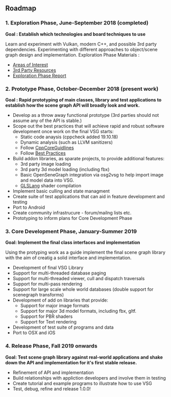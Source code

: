 ## Roadmap

### 1. Exploration Phase, June-September 2018 (completed)
**Goal : Establish which technologies and board techniques to use**

Learn and experiment with Vulkan, modern C++, and possible 3rd party dependencies.
Experimenting with different approaches to object/scene graph design and implementation. Exploration Phase Materials : 

* [Areas of Interest](docs/ExplorationPhase/AreasOfInterest.md)
* [3rd Party Resources](docs/ExplorationPhase/3rdPartyResources.md)
* [Exploration Phase Report](docs/ExplorationPhase/VulkanSceneGrap_Exploration_Phase_Report.md)

### 2. Prototype Phase, October-December 2018 (present work)
**Goal : Rapid prototyping of main classes, library and test applications to establish how the scene graph API will broadly look and work.**

* Develop as a throw away functional prototype (3rd parties should not assume any of the API is stable.)
* Scope out the best practices that will achieve rapid and robust software development once work on the final VSG starts:
    * Static code anaysis (cppcheck added 19.10.18)
    * Dynamic analysis (such as LLVM sanitizers)
    * Follow [CppCoreGuidlines](https://isocpp.github.io/CppCoreGuidelines/CppCoreGuidelines)
    * Follow [Best Practices](https://github.com/coreinfrastructure/best-practices-badge/blob/master/doc/criteria.md)
* Build addon libraries, as sparate projects, to provide additional features:
    * 3rd party image loading
    * 3rd party 3d model loading (including fbx)
    * Basic OpenSeneGraph integration via osg2vsg to help import image and model data into VSG.
    * [GLSLang](https://github.com/KhronosGroup/glslang) shader compilation
* Implement basic culling and state managment
* Create suite of test applications that can aid in feature development and testing
* Port to Android
* Create community infrastrucure - forum/mailng lists etc.
* Prototyping to inform plans for Core Development Phase

### 3. Core Development Phase, January-Summer 2019
**Goal: Implement the final class interfaces and implementation**

Using the protyping work as a guide implement the final scene graph library with the aim of creatig a solid interface and implementation.

* Development of final VSG Library
* Support for multi-threaded database paging
* Support for multi-threaded viewer, cull and dispatch traversals
* Support for multi-pass rendering
* Support for large scale whole world databases (double support for scenegraph transforms)
* Development of add on libraries that provide:
    * Support for major image formats
    * Support for major 3d model formats, including fbx, gltf.
    * Support for PBR shaders
    * Support for Text rendering
* Development of test suite of programs and data
* Port to OSX and iOS

### 4. Release Phase,  Fall 2019 onwards
**Goal: Test scene graph library against real-world applications and shake down the API and implementation for it's first stable release.**

* Refinement of API and implementation
* Build relationships with appliction developers and involve them in testing
* Create tutorial and example programs to illustrate how to use VSG
* Test, debug, refine and release 1.0.0!
